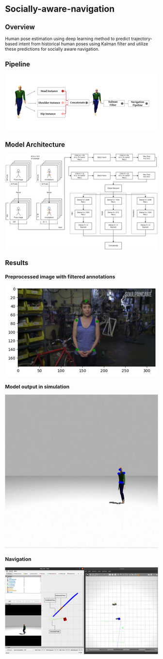 # Socially-aware-navigation

## Overview
Human pose estimation using deep learning method to predict trajectory-based intent from historical human poses using Kalman filter and utilize these predictions for socially aware navigation.

## Pipeline
<p align="middle">
  <img src="Assets/pipeline.png"/>
</p>

## Model Architecture
<p align="middle">
  <img src="Assets/Architecture_Horizontal.png"/>
</p>

## Results
### Preprocessed image with filtered annotations
<p align="middle">
  <img src="Results/filtered.png"/>
</p>

### Model output in simulation
<p align="center">
<img src="./Results/sim_output.gif"/>
</p>

### Navigation
<p align="center">
<img src="./Results/nav_output.png"/>
</p>
